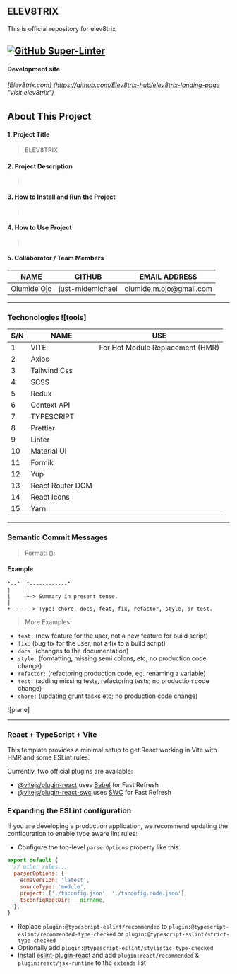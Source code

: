 ## ELEV8TRIX
This is official repository for elev8trix

[![GitHub Super-Linter](https://github.com/Elev8trix-hub/elev8trix-landing-page/actions/workflows/linter.yml/badge.svg)](https://github.com/marketplace/actions/super-linter)
---

#### Development site
###### [Elev8trix.com] (https://github.com/Elev8trix-hub/elev8trix-landing-page "_visit elev8trix_")


## About This Project

#### 1. Project Title
> ELEV8TRIX

#### 2. Project Description
> ``` ```

#### 3. How to Install and Run the Project
> ``` ```

#### 4. How to Use Project
> ``` ```

#### 5. Collaborator / Team Members
 
|NAME|GITHUB|EMAIL ADDRESS|
|----------|----------|--------------------|
|Olumide Ojo|just-midemichael|olumide.m.ojo@gmail.com|

***

### Techonologies ![tools]

|S/N|NAME|USE|
|---|---------------|--------------------------------------|
|1|VITE|For Hot Module Replacement (HMR)|
|2|Axios| |
|3|Tailwind Css| |
|4|SCSS| |
|5|Redux| |
|6|Context API| |
|7|TYPESCRIPT| |
|8|Prettier| |
|9|Linter| |
|10|Material UI| |
|11|Formik| |
|12|Yup| |
|13|React Router DOM| |
|14|React Icons| |
|15|Yarn| |

***

### Semantic Commit Messages

> Format: <type>(<scope>): <subject>

#### Example

```feat: add hat wobble
^--^  ^------------^
|     |
|     +-> Summary in present tense.
|
+-------> Type: chore, docs, feat, fix, refactor, style, or test.
```

> More Examples:

* `feat:` (new feature for the user, not a new feature for build script)
* `fix:` (bug fix for the user, not a fix to a build script)
* `docs:` (changes to the documentation)
* `style:` (formatting, missing semi colons, etc; no production code change)
* `refactor:` (refactoring production code, eg. renaming a variable)
* `test:` (adding missing tests, refactoring tests; no production code change)
* `chore:` (updating grunt tasks etc; no production code change)

![plane]

***

### React + TypeScript + Vite

This template provides a minimal setup to get React working in Vite with HMR and some ESLint rules.

Currently, two official plugins are available:

- [@vitejs/plugin-react](https://github.com/vitejs/vite-plugin-react/blob/main/packages/plugin-react/README.md) uses [Babel](https://babeljs.io/) for Fast Refresh
- [@vitejs/plugin-react-swc](https://github.com/vitejs/vite-plugin-react-swc) uses [SWC](https://swc.rs/) for Fast Refresh


### Expanding the ESLint configuration

If you are developing a production application, we recommend updating the configuration to enable type aware lint rules:

- Configure the top-level `parserOptions` property like this:

```js
export default {
  // other rules...
  parserOptions: {
    ecmaVersion: 'latest',
    sourceType: 'module',
    project: ['./tsconfig.json', './tsconfig.node.json'],
    tsconfigRootDir: __dirname,
  },
}
```

- Replace `plugin:@typescript-eslint/recommended` to `plugin:@typescript-eslint/recommended-type-checked` or `plugin:@typescript-eslint/strict-type-checked`
- Optionally add `plugin:@typescript-eslint/stylistic-type-checked`
- Install [eslint-plugin-react](https://github.com/jsx-eslint/eslint-plugin-react) and add `plugin:react/recommended` & `plugin:react/jsx-runtime` to the `extends` list
